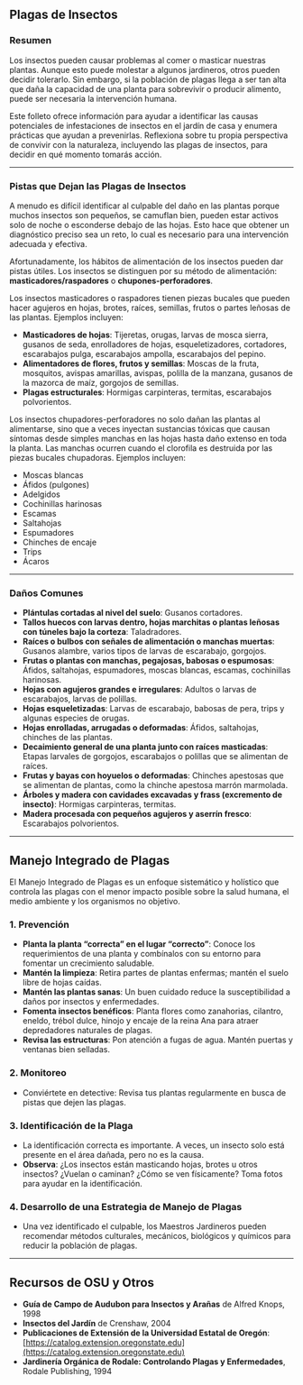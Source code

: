 ## Plagas de Insectos

### Resumen

Los insectos pueden causar problemas al comer o masticar nuestras plantas. Aunque esto puede molestar a algunos jardineros, otros pueden decidir tolerarlo. Sin embargo, si la población de plagas llega a ser tan alta que daña la capacidad de una planta para sobrevivir o producir alimento, puede ser necesaria la intervención humana.

Este folleto ofrece información para ayudar a identificar las causas potenciales de infestaciones de insectos en el jardín de casa y enumera prácticas que ayudan a prevenirlas. Reflexiona sobre tu propia perspectiva de convivir con la naturaleza, incluyendo las plagas de insectos, para decidir en qué momento tomarás acción.

---

### Pistas que Dejan las Plagas de Insectos

A menudo es difícil identificar al culpable del daño en las plantas porque muchos insectos son pequeños, se camuflan bien, pueden estar activos solo de noche o esconderse debajo de las hojas. Esto hace que obtener un diagnóstico preciso sea un reto, lo cual es necesario para una intervención adecuada y efectiva.

Afortunadamente, los hábitos de alimentación de los insectos pueden dar pistas útiles. Los insectos se distinguen por su método de alimentación: **masticadores/raspadores** o **chupones-perforadores**.


Los insectos masticadores o raspadores tienen piezas bucales que pueden hacer agujeros en hojas, brotes, raíces, semillas, frutos o partes leñosas de las plantas. Ejemplos incluyen:

- **Masticadores de hojas**: Tijeretas, orugas, larvas de mosca sierra, gusanos de seda, enrolladores de hojas, esqueletizadores, cortadores, escarabajos pulga, escarabajos ampolla, escarabajos del pepino.
- **Alimentadores de flores, frutos y semillas**: Moscas de la fruta, mosquitos, avispas amarillas, avispas, polilla de la manzana, gusanos de la mazorca de maíz, gorgojos de semillas.
- **Plagas estructurales**: Hormigas carpinteras, termitas, escarabajos polvorientos.


Los insectos chupadores-perforadores no solo dañan las plantas al alimentarse, sino que a veces inyectan sustancias tóxicas que causan síntomas desde simples manchas en las hojas hasta daño extenso en toda la planta. Las manchas ocurren cuando el clorofila es destruida por las piezas bucales chupadoras. Ejemplos incluyen:

- Moscas blancas
- Áfidos (pulgones)
- Adelgidos
- Cochinillas harinosas
- Escamas
- Saltahojas
- Espumadores
- Chinches de encaje
- Trips
- Ácaros

---

### Daños Comunes

- **Plántulas cortadas al nivel del suelo**: Gusanos cortadores.
- **Tallos huecos con larvas dentro, hojas marchitas o plantas leñosas con túneles bajo la corteza**: Taladradores.
- **Raíces o bulbos con señales de alimentación o manchas muertas**: Gusanos alambre, varios tipos de larvas de escarabajo, gorgojos.
- **Frutas o plantas con manchas, pegajosas, babosas o espumosas**: Áfidos, saltahojas, espumadores, moscas blancas, escamas, cochinillas harinosas.
- **Hojas con agujeros grandes e irregulares**: Adultos o larvas de escarabajos, larvas de polillas.
- **Hojas esqueletizadas**: Larvas de escarabajo, babosas de pera, trips y algunas especies de orugas.
- **Hojas enrolladas, arrugadas o deformadas**: Áfidos, saltahojas, chinches de las plantas.
- **Decaimiento general de una planta junto con raíces masticadas**: Etapas larvales de gorgojos, escarabajos o polillas que se alimentan de raíces.
- **Frutas y bayas con hoyuelos o deformadas**: Chinches apestosas que se alimentan de plantas, como la chinche apestosa marrón marmolada.
- **Árboles y madera con cavidades excavadas y frass (excremento de insecto)**: Hormigas carpinteras, termitas.
- **Madera procesada con pequeños agujeros y aserrín fresco**: Escarabajos polvorientos.

---

## Manejo Integrado de Plagas

El Manejo Integrado de Plagas es un enfoque sistemático y holístico que controla las plagas con el menor impacto posible sobre la salud humana, el medio ambiente y los organismos no objetivo.

### 1. Prevención

- **Planta la planta “correcta” en el lugar “correcto”**: Conoce los requerimientos de una planta y combínalos con su entorno para fomentar un crecimiento saludable.
- **Mantén la limpieza**: Retira partes de plantas enfermas; mantén el suelo libre de hojas caídas.
- **Mantén las plantas sanas**: Un buen cuidado reduce la susceptibilidad a daños por insectos y enfermedades.
- **Fomenta insectos benéficos**: Planta flores como zanahorias, cilantro, eneldo, trébol dulce, hinojo y encaje de la reina Ana para atraer depredadores naturales de plagas.
- **Revisa las estructuras**: Pon atención a fugas de agua. Mantén puertas y ventanas bien selladas.

### 2. Monitoreo

- Conviértete en detective: Revisa tus plantas regularmente en busca de pistas que dejen las plagas.

### 3. Identificación de la Plaga

- La identificación correcta es importante. A veces, un insecto solo está presente en el área dañada, pero no es la causa.
- **Observa**: ¿Los insectos están masticando hojas, brotes u otros insectos? ¿Vuelan o caminan? ¿Cómo se ven físicamente? Toma fotos para ayudar en la identificación.

### 4. Desarrollo de una Estrategia de Manejo de Plagas

- Una vez identificado el culpable, los Maestros Jardineros pueden recomendar métodos culturales, mecánicos, biológicos y químicos para reducir la población de plagas.

---

## Recursos de OSU y Otros

- **Guía de Campo de Audubon para Insectos y Arañas** de Alfred Knops, 1998
- **Insectos del Jardín** de Crenshaw, 2004
- **Publicaciones de Extensión de la Universidad Estatal de Oregón**: [https://catalog.extension.oregonstate.edu](https://catalog.extension.oregonstate.edu)
- **Jardinería Orgánica de Rodale: Controlando Plagas y Enfermedades**, Rodale Publishing, 1994
